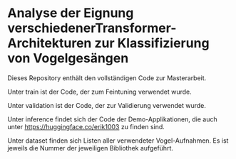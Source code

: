 # Analyse der Eignung verschiedenerTransformer-Architekturen zur Klassifizierung von Vogelgesängen
Dieses Repository enthält den vollständigen Code zur Masterarbeit. 

Unter train ist der Code, der zum Feintuning verwendet wurde.

Unter validation ist der Code, der zur Validierung verwendet wurde.

Unter inference findet sich der Code der Demo-Applikationen, die auch unter https://huggingface.co/erik1003 zu finden sind.

Unter dataset finden sich Listen aller verwendeter Vogel-Aufnahmen. Es ist jeweils die Nummer der jeweiligen Bibliothek aufgeführt.
